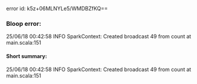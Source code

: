error id: k5z+06MLNYLe5/WMDBZfKQ==
### Bloop error:

25/06/18 00:42:58 INFO SparkContext: Created broadcast 49 from count at main.scala:151
#### Short summary: 

25/06/18 00:42:58 INFO SparkContext: Created broadcast 49 from count at main.scala:151